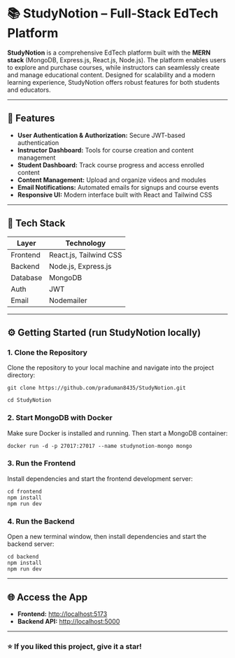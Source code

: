 # 📚 StudyNotion – Full-Stack EdTech Platform

**StudyNotion** is a comprehensive EdTech platform built with the **MERN stack** (MongoDB, Express.js, React.js, Node.js). The platform enables users to explore and purchase courses, while instructors can seamlessly create and manage educational content. Designed for scalability and a modern learning experience, StudyNotion offers robust features for both students and educators.

---

## 🚀 Features

- **User Authentication & Authorization:** Secure JWT-based authentication
- **Instructor Dashboard:** Tools for course creation and content management
- **Student Dashboard:** Track course progress and access enrolled content
- **Content Management:** Upload and organize videos and modules
- **Email Notifications:** Automated emails for signups and course events
- **Responsive UI:** Modern interface built with React and Tailwind CSS

---

## 🧰 Tech Stack

| Layer    | Technology             |
| -------- | ---------------------- |
| Frontend | React.js, Tailwind CSS |
| Backend  | Node.js, Express.js    |
| Database | MongoDB                |
| Auth     | JWT                    |
| Email    | Nodemailer             |

---

## ⚙️ Getting Started (run StudyNotion locally)

### 1. Clone the Repository

Clone the repository to your local machine and navigate into the project directory:

```
git clone https://github.com/praduman8435/StudyNotion.git
```

```
cd StudyNotion
```

### 2. Start MongoDB with Docker

Make sure Docker is installed and running. Then start a MongoDB container:

```
docker run -d -p 27017:27017 --name studynotion-mongo mongo
```

### 3. Run the Frontend

Install dependencies and start the frontend development server:

```
cd frontend
npm install
npm run dev
```

### 4. Run the Backend

Open a new terminal window, then install dependencies and start the backend server:

```
cd backend
npm install
npm run dev
```

---

## 🌐 Access the App

- **Frontend:** [http://localhost:5173](http://localhost:5173)
- **Backend API:** [http://localhost:5000](http://localhost:5000)

---

### **⭐ If you liked this project, give it a star!**
